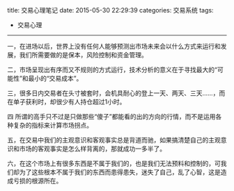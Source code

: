 title: 交易心理笔记
date: 2015-05-30 22:29:39
categories: 交易系统
tags:
- 交易心理
---
一，在进场以后，世界上没有任何人能够预测出市场未来会以什么方式来运行和发展，我们所需要做的是保本，风险控制和资金管理。

二，市场呈现出有序而又不规则的方式运行，技术分析的意义在于寻找最大的“可能性”和最小的“交易成本”。

三，很多日内交易者在头寸被套时，会机具耐心的登上一天、两天、三天……，而在单子获利时，却很少有人持仓超过1小时。

四 所谓的高手只不过是只做那些“傻子”都能看的出的方向的行情，而不是运用各种复杂的指标来计算市场拐点。

五，在交易中我们的主观意识和客观事实总是背道而驰，如果搞清楚自己的主观意识和市场的客观事实是怎么样背离的，那就成功一多半了。

六，在这个市场上有很多东西是不属于我们的，也是我们无法预料和控制的，可我们却为了这些根本不属于我们的东西而患得患失，迷失了自己，乱了心智，这是造成亏损的根源所在。

